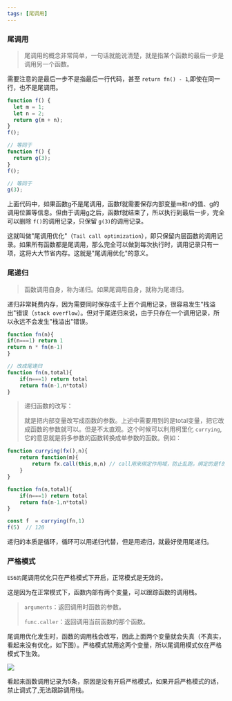 ```yaml
---
tags: [尾调用]
---
```

### 尾调用

> 尾调用的概念非常简单，一句话就能说清楚，就是指某个函数的最后一步是调用另一个函数。

需要注意的是最后一步不是指最后一行代码，甚至 `return fn() - 1`,即使在同一行，也不是尾调用。

```javascript
function f() {
  let m = 1;
  let n = 2;
  return g(m + n);
}
f();

// 等同于
function f() {
  return g(3);
}
f();

// 等同于
g(3);
```

上面代码中，如果函数g不是尾调用，函数f就需要保存内部变量m和n的值、g的调用位置等信息。但由于调用g之后，函数f就结束了，所以执行到最后一步，完全可以删除 `f()`的调用记录，只保留 `g(3)`的调用记录。

这就叫做"尾调用优化"（`Tail call optimization`），即只保留内层函数的调用记录。如果所有函数都是尾调用，那么完全可以做到每次执行时，调用记录只有一项，这将大大节省内存。这就是"尾调用优化"的意义。

### 尾递归

> 函数调用自身，称为递归。如果尾调用自身，就称为尾递归。

递归非常耗费内存，因为需要同时保存成千上百个调用记录，很容易发生"栈溢出"错误（`stack overflow`）。但对于尾递归来说，由于只存在一个调用记录，所以永远不会发生"栈溢出"错误。

```javascript
function fn(n){
if(n===1) return 1
return n * fn(n-1)
}

// 改成尾递归
function fn(n,total){
    if(n===1) return total
    return fn(n-1,n*total)
}
```

> 递归函数的改写：
>
> 就是把内部变量改写成函数的参数。上述中需要用到的是total变量，把它改成函数的参数就可以。但是不太直观。这个时候可以利用柯里化 `currying`,它的意思就是将多参数的函数转换成单参数的函数。例如：

```javascript
function currying(fx(),n){
    return function(m){
        return fx.call(this,m,n) // call用来绑定作用域，防止乱跑，绑定的是f的作用域，m是f的函数参数，这个例子可以不用call
    }
}

function fn(n,total){
    if(n===1) return total
    return fn(n-1,n*total) 
}

const f  = currying(fn,1)
f(5)  // 120
```

递归的本质是循环，循环可以用递归代替，但是用递归，就最好使用尾递归。

### 严格模式

`ES6的`尾调用优化只在严格模式下开启，正常模式是无效的。

这是因为在正常模式下，函数内部有两个变量，可以跟踪函数的调用栈。

> `arguments`：返回调用时函数的参数。
>
> `func.caller`：返回调用当前函数的那个函数。

尾调用优化发生时，函数的调用栈会改写，因此上面两个变量就会失真（不真实，看起来没有优化，如下图）。严格模式禁用这两个变量，所以尾调用模式仅在严格模式下生效。

![](https://cdn.jsdelivr.net/gh/JingWZeng/markdownImg/img/202109261152460.png)

看起来函数调用记录为5条，原因是没有开启严格模式，如果开启严格模式的话，禁止调式了,无法跟踪调用栈。
